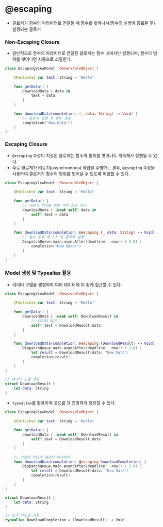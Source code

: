 # @escaping
- 클로저가 함수의 파라미터로 전달될 때 함수를 벗어나서(함수의 실행이 종료된 후) 실행되는 클로저

### Non-Escaping Closure
- 일반적으로 함수의 파라미터로 전달된 클로저는 함수 내에서만 실행되며, 함수의 범위를 벗어나면 자동으로 소멸한다.
```swift
class EscapingViewModel: ObservableObject {
    
    @Published var text: String = "Hello"
    
    func getData() {
        downloadData { data in
            text = data
        }
    }
    
    func downloadData(completion: (_ data: String) -> Void) {
        // 클로저 실행 후 함수 종료
        completion("New Data!")
    }
}
```

### Escaping Closure
- `@escaping` 속성이 지정된 클로저는 함수의 범위를 벗어나도 계속해서 실행될 수 있다.
- 주로 클로저가 비동기(asynchronous) 작업을 수행하는 경우, `@escaping` 속성을 사용하여 클로저가 함수의 범위를 벗어날 수 있도록 허용할 수 있다.
```swift
class EscapingViewModel: ObservableObject {
    
    @Published var text: String = "Hello"
    
    func getData() {
        // 비동기 처리를 위한 약한 참조 처리
        downloadData { [weak self] data in
            self?.text = data
        }
    }
    
    func downloadData(completion: @escaping (_ data: String) -> Void) {
        // 함수 종료 후 2초 뒤 클로저 실행
        DispatchQueue.main.asyncAfter(deadline: .now() + 2.0) {
            completion("New Data!")
        }
    }
}
```

### Model 생성 및 Typealias 활용
- 데이터 모델을 생성하여 여러 데이터에 더 쉽게 접근할 수 있다.
```swift
class EscapingViewModel: ObservableObject {
    
    @Published var text: String = "Hello"
    
    func getData() {
        downloadData { [weak self] DownloadResult in
            // 데이터 접근
            self?.text = DownloadResult.data
        }
    }
    
    func downloadData(completion: @escaping (DownloadResult) -> Void) {
        DispatchQueue.main.asyncAfter(deadline: .now() + 2.0) {
            let result = DownloadResult(data: "New Data")
            completion(result)
        }
    }
}

// 데이터 모델 생성
struct DownloadResult {
    let data: String
}
```
- `typealias`를 활용하여 코드를 더 간결하게 정리할 수 있다.
```swift
class EscapingViewModel: ObservableObject {
    
    @Published var text: String = "Hello"
    
    func getData() {
        downloadData { [weak self] DownloadResult in
            self?.text = DownloadResult.data
        }
    }
    
    // 지정한 타입의 클로저 파라미터
    func downloadData(completion: @escaping DownloadCompletion) {
        DispatchQueue.main.asyncAfter(deadline: .now() + 2.0) {
            let result = DownloadResult(data: "New Data")
            completion(result)
        }
    }
}

struct DownloadResult {
    let data: String
}

// 임의 타입명 지정
typealias DownloadCompletion = (DownloadResult) -> Void
```
